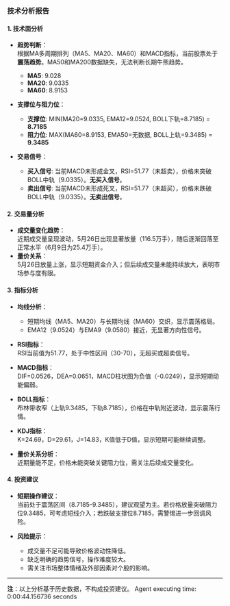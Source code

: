### 技术分析报告

#### 1. 技术面分析
- **趋势判断**：  
  根据MA多周期排列（MA5、MA20、MA60）和MACD指标，当前股票处于**震荡趋势**。MA50和MA200数据缺失，无法判断长期牛熊趋势。
  - **MA5**: 9.028  
  - **MA20**: 9.0335  
  - **MA60**: 8.9153  

- **支撑位与阻力位**：  
  - **支撑位**: MIN(MA20=9.0335, EMA12=9.0524, BOLL下轨=8.7185) = **8.7185**  
  - **阻力位**: MAX(MA60=8.9153, EMA50=无数据, BOLL上轨=9.3485) = **9.3485**  

- **交易信号**：  
  - **买入信号**: 当前MACD未形成金叉，RSI=51.77（未超卖），价格未突破BOLL中轨（9.0335）。**无买入信号**。  
  - **卖出信号**: 当前MACD未形成死叉，RSI=51.77（未超买），价格未跌破BOLL中轨（9.0335）。**无卖出信号**。

#### 2. 交易量分析
- **成交量变化趋势**：  
  近期成交量呈现波动，5月26日出现显著放量（116.5万手），随后逐渐回落至正常水平（6月9日为25.4万手）。
- **量价关系**：  
  5月26日放量上涨，显示短期资金介入；但后续成交量未能持续放大，表明市场参与度有限。

#### 3. 指标分析
- **均线分析**：  
  - 短期均线（MA5、MA20）与长期均线（MA60）交织，显示震荡格局。  
  - EMA12（9.0524）与EMA9（9.0580）接近，无显著方向性信号。

- **RSI指标**：  
  RSI当前值为51.77，处于中性区间（30-70），无超买或超卖信号。

- **MACD指标**：  
  DIF=0.0526，DEA=0.0651，MACD柱状图为负值（-0.0249），显示短期动能偏弱。

- **BOLL指标**：  
  布林带收窄（上轨9.3485，下轨8.7185），价格在中轨附近波动，显示震荡行情。

- **KDJ指标**：  
  K=24.69，D=29.61，J=14.83，K值低于D值，显示短期可能继续调整。

- **量价关系分析**：  
  近期量能不足，价格未能突破关键阻力位，需关注后续成交量变化。

#### 4. 投资建议
- **短期操作建议**：  
  当前处于震荡区间（8.7185-9.3485），建议观望为主。若价格放量突破阻力位9.3485，可考虑短线介入；若跌破支撑位8.7185，需警惕进一步回调风险。
  
- **风险提示**：  
  - 成交量不足可能导致价格波动性降低。  
  - 缺乏明确的趋势信号，操作难度较大。  
  - 需关注市场整体情绪及外部因素对个股的影响。

---

**注**：以上分析基于历史数据，不构成投资建议。
Agent executing time: 0:00:44.156736 seconds
